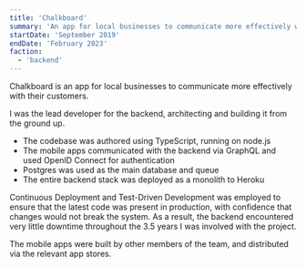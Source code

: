 ```yaml
---
title: 'Chalkboard'
summary: 'An app for local businesses to communicate more effectively with their customers.'
startDate: 'September 2019'
endDate: 'February 2023'
faction:
  - 'backend'
---
```


Chalkboard is an app for local businesses to communicate more effectively with their customers.

I was the lead developer for the backend, architecting and building it from the ground up.

- The codebase was authored using TypeScript, running on node.js
- The mobile apps communicated with the backend via GraphQL and used OpenID Connect for authentication
- Postgres was used as the main database and queue
- The entire backend stack was deployed as a monolith to Heroku

Continuous Deployment and Test-Driven Development was employed to ensure that the latest code was present in production, with confidence that changes would not break the system. As a result, the backend encountered very little downtime throughout the 3.5 years I was involved with the project.

The mobile apps were built by other members of the team, and distributed via the relevant app stores.
